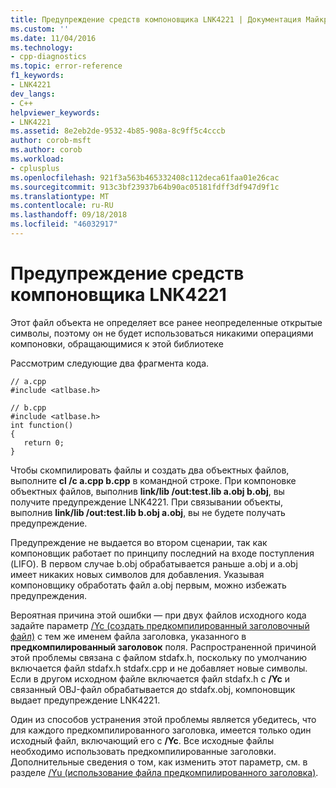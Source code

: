 ```yaml
---
title: Предупреждение средств компоновщика LNK4221 | Документация Майкрософт
ms.custom: ''
ms.date: 11/04/2016
ms.technology:
- cpp-diagnostics
ms.topic: error-reference
f1_keywords:
- LNK4221
dev_langs:
- C++
helpviewer_keywords:
- LNK4221
ms.assetid: 8e2eb2de-9532-4b85-908a-8c9ff5c4cccb
author: corob-msft
ms.author: corob
ms.workload:
- cplusplus
ms.openlocfilehash: 921f3a563b465332408c112deca61faa01e26cac
ms.sourcegitcommit: 913c3bf23937b64b90ac05181fdff3df947d9f1c
ms.translationtype: MT
ms.contentlocale: ru-RU
ms.lasthandoff: 09/18/2018
ms.locfileid: "46032917"
---
```

# <a name="linker-tools-warning-lnk4221"></a>Предупреждение средств компоновщика LNK4221

Этот файл объекта не определяет все ранее неопределенные открытые символы, поэтому он не будет использоваться никакими операциями компоновки, обращающимися к этой библиотеке

Рассмотрим следующие два фрагмента кода.

```
// a.cpp
#include <atlbase.h>
```

```
// b.cpp
#include <atlbase.h>
int function()
{
   return 0;
}

```

Чтобы скомпилировать файлы и создать два объектных файлов, выполните **cl /c a.cpp b.cpp** в командной строке. При компоновке объектных файлов, выполнив **link/lib /out:test.lib a.obj b.obj**, вы получите предупреждение LNK4221. При связывании объекты, выполнив **link/lib /out:test.lib b.obj a.obj**, вы не будете получать предупреждение.

Предупреждение не выдается во втором сценарии, так как компоновщик работает по принципу последний на входе поступления (LIFO). В первом случае b.obj обрабатывается раньше a.obj и a.obj имеет никаких новых символов для добавления. Указывая компоновщику обработать файл a.obj первым, можно избежать предупреждения.

Вероятная причина этой ошибки — при двух файлов исходного кода задайте параметр [/Yc (создать предкомпилированный заголовочный файл)](../../build/reference/yc-create-precompiled-header-file.md) с тем же именем файла заголовка, указанного в **предкомпилированный заголовок** поля. Распространенной причиной этой проблемы связана с файлом stdafx.h, поскольку по умолчанию включается файл stdafx.h stdafx.cpp и не добавляет новые символы. Если в другом исходном файле включается файл stdafx.h с **/Yc** и связанный OBJ-файл обрабатывается до stdafx.obj, компоновщик выдает предупреждение LNK4221.

Один из способов устранения этой проблемы является убедитесь, что для каждого предкомпилированного заголовка, имеется только один исходный файл, включающий его с **/Yc**. Все исходные файлы необходимо использовать предкомпилированные заголовки. Дополнительные сведения о том, как изменить этот параметр, см. в разделе [/Yu (использование файла предкомпилированного заголовка)](../../build/reference/yu-use-precompiled-header-file.md).